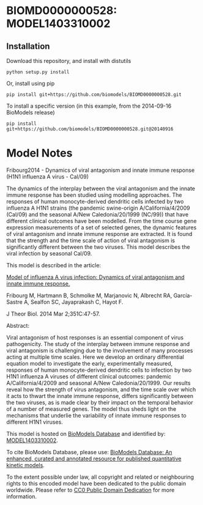 # BIOMD0000000528: MODEL1403310002

## Installation

Download this repository, and install with distutils

`python setup.py install`

Or, install using pip

`pip install git+https://github.com/biomodels/BIOMD0000000528.git`

To install a specific version (in this example, from the 2014-09-16 BioModels release)

`pip install git+https://github.com/biomodels/BIOMD0000000528.git@20140916`


# Model Notes


Fribourg2014 - Dynamics of viral antagonism and innate immune response (H1N1
influenza A virus - Cal/09)

The dynamics of the interplay between the viral antagonism and the innate
immune response has been studied using modelling approaches. The responses of
human monocyte-derived dendritic cells infected by two influenza A H1N1
strains (the pandemic swine-origin A/California/4/2009 (Cal/09) and the
seasonal A/New Caledonia/20/1999 (NC/99)) that have different clinical
outcomes have been modelled. From the time course gene expression measurements
of a set of selected genes, the dynamic features of viral antagonism and
innate immune response are extracted. It is found that the strength and the
time scale of action of viral antagonism is significantly different between
the two viruses. This model describes the viral infection by seasonal Cal/09.

This model is described in the article:

[Model of influenza A virus infection: Dynamics of viral antagonism and innate
immune response.](http://identifiers.org/pubmed/24594370)

Fribourg M, Hartmann B, Schmolke M, Marjanovic N, Albrecht RA, García-Sastre
A, Sealfon SC, Jayaprakash C, Hayot F.

J Theor Biol. 2014 Mar 2;351C:47-57.

Abstract:

Viral antagonism of host responses is an essential component of virus
pathogenicity. The study of the interplay between immune response and viral
antagonism is challenging due to the involvement of many processes acting at
multiple time scales. Here we develop an ordinary differential equation model
to investigate the early, experimentally measured, responses of human
monocyte-derived dendritic cells to infection by two H1N1 influenza A viruses
of different clinical outcomes: pandemic A/California/4/2009 and seasonal
A/New Caledonia/20/1999. Our results reveal how the strength of virus
antagonism, and the time scale over which it acts to thwart the innate immune
response, differs significantly between the two viruses, as is made clear by
their impact on the temporal behavior of a number of measured genes. The model
thus sheds light on the mechanisms that underlie the variability of innate
immune responses to different H1N1 viruses.

This model is hosted on [BioModels Database](http://www.ebi.ac.uk/biomodels/)
and identified by:
[MODEL1403310002](http://identifiers.org/biomodels.db/MODEL1403310002).

To cite BioModels Database, please use: [BioModels Database: An enhanced,
curated and annotated resource for published quantitative kinetic
models](http://identifiers.org/pubmed/20587024).

To the extent possible under law, all copyright and related or neighbouring
rights to this encoded model have been dedicated to the public domain
worldwide. Please refer to [CC0 Public Domain
Dedication](http://creativecommons.org/publicdomain/zero/1.0/) for more
information.



